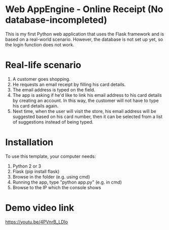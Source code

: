 # Web AppEngine - Online Receipt (No database-incompleted)
This is my first Python web application that uses the Flask framework and is based on a real-world scenario. However, the database is not set up yet, so the login function does not work.

# Real-life scenario
1. A customer goes shopping.
2. He requests an email receipt by filling his card details.
3. The email address is typed on the field.
4. The app is asking if he'd like to link his email address to his card details by creating an account. In this way, the customer will not have to type his card details again.
5. Next time, when the user will visit the store, his email address will be suggested based on his card number, then it can be selected from a list of suggestions instead of being typed.

# Installation
To use this template, your computer needs:

1. Python 2 or 3
2. Flask (pip install flask)
3. Browse in the folder (e.g. using cmd)
4. Running the app, type "python app.py" (e.g. in cmd)
5. Browse to the IP which the console shows

# Demo video link
https://youtu.be/4PVnrB_LDlo
